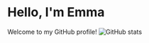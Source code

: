 # Hello, I'm Emma
Welcome to my GitHub profile!
![GitHub stats](https://github-readme-stats.vercel.app/api?username=EmmaFC&show_icons=true&theme=tokyonight)
